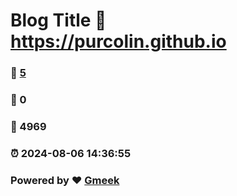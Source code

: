 # Blog Title :link: https://purcolin.github.io 
### :page_facing_up: [5](https://purcolin.github.io/tag.html) 
### :speech_balloon: 0 
### :hibiscus: 4969 
### :alarm_clock: 2024-08-06 14:36:55 
### Powered by :heart: [Gmeek](https://github.com/Meekdai/Gmeek)
